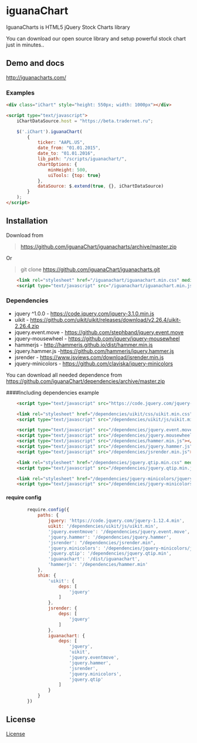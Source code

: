 # iguanaChart
IguanaCharts is HTML5 jQuery Stock Charts library

You can download our open source library and setup powerful stock chart just in minutes..

## Demo and docs

http://iguanacharts.com/

### Examples

```html
<div class="iChart" style="height: 550px; width: 1000px"></div>

<script type="text/javascript">
    iChartDataSource.host = "https://beta.tradernet.ru";

    $('.iChart').iguanaChart(
        {
            ticker: "AAPL.US",
            date_from: "01.01.2015",
            date_to: "01.01.2016",
            lib_path: "/scripts/iguanachart/",
            chartOptions: {
                minHeight: 500,
                uiTools: {top: true}
            },
            dataSource: $.extend(true, {}, iChartDataSource)
        }
    );
</script>
```

## Installation

Download from 

> https://github.com/iguanaChart/iguanacharts/archive/master.zip

Or  

> git clone https://github.com/iguanaChart/iguanacharts.git

 
```html
    <link rel="stylesheet" href="/iguanachart/iguanachart.min.css" media="all">
    <script type="text/javascript" src="/iguanachart/iguanachart.min.js"></script>
```

### Dependencies

- jquery ^1.0.0 -
https://code.jquery.com/jquery-3.1.0.min.js
- uikit -
https://github.com/uikit/uikit/releases/download/v2.26.4/uikit-2.26.4.zip
- jquery.event.move - https://github.com/stephband/jquery.event.move
- jquery-mousewheel - https://github.com/jquery/jquery-mousewheel
- hammerjs - http://hammerjs.github.io/dist/hammer.min.js
- jquery.hammer.js -https://github.com/hammerjs/jquery.hammer.js
- jsrender - https://www.jsviews.com/download/jsrender.min.js
- jquery-minicolors - https://github.com/claviska/jquery-minicolors


You can download all needed dependence from https://github.com/iguanaChart/dependencies/archive/master.zip

####Including dependencies example

```html
    <script type="text/javascript" src="https://code.jquery.com/jquery-1.12.4.min.js"></script>

    <link rel="stylesheet" href="/dependencies/uikit/css/uikit.min.css" media="all">
    <script type="text/javascript" src="/dependencies/uikit/js/uikit.min.js"></script>

    <script type="text/javascript" src="/dependencies/jquery.event.move.js"></script>
    <script type="text/javascript" src="/dependencies/jquery.mousewheel.min.js"></script>
    <script type="text/javascript" src="/dependencies/hammer.min.js"></script>
    <script type="text/javascript" src="/dependencies/jquery.hammer.js"></script>
    <script type="text/javascript" src="/dependencies/jsrender.min.js"></script>

    <link rel="stylesheet" href="/dependencies/jquery.qtip.min.css" media="all">
    <script type="text/javascript" src="/dependencies/jquery.qtip.min.js"></script>

    <link rel="stylesheet" href="/dependencies/jquery-minicolors/jquery.minicolors.css" media="all">
    <script type="text/javascript" src="/dependencies/jquery-minicolors/jquery.minicolors.min.js"></script>


```

#### require config
```javascript
        require.config({
            paths: {
                jquery: 'https://code.jquery.com/jquery-1.12.4.min',
                uikit: '/dependencies/uikit/js/uikit.min',
                'jquery.eventmove': '/dependencies/jquery.event.move',
                'jquery.hammer': '/dependencies/jquery.hammer',
                'jsrender': "/dependencies/jsrender.min",
                'jquery.minicolors': '/dependencies/jquery-minicolors/jquery.minicolors.min',
                'jquery.qtip': '/dependencies/jquery.qtip.min',
                'iguanachart': '/dist/iguanachart',
                'hammerjs': '/dependencies/hammer.min'
            },
            shim: {
                'uikit': {
                    deps: [
                        'jquery'
                    ]
                },
                jsrender: {
                    deps: [
                        'jquery'
                    ]
                },
                iguanachart: {
                    deps: [
                        'jquery',
                        'uikit',
                        'jquery.eventmove',
                        'jquery.hammer',
                        'jsrender',
                        'jquery.minicolors',
                        'jquery.qtip'
                    ]
                }
            }
        })
```

## License

<a href ="./LICENSE">License</a>
